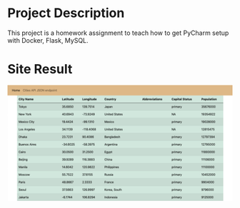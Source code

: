 # Project Description
This project is a homework assignment to teach how to get PyCharm setup with Docker, Flask, MySQL.

# Site Result
![Site with Data Screenshot](screenshots/SiteHTML.png)